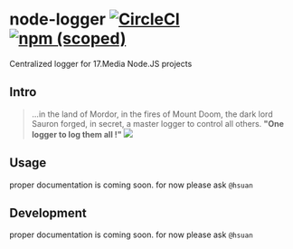 # node-logger [![CircleCI](https://circleci.com/gh/17media/node-logger/tree/master.svg?style=shield)](https://circleci.com/gh/17media/node-logger/tree/master) [![npm (scoped)](https://img.shields.io/npm/v/@17media/node-logger.svg)]()
Centralized logger for 17.Media Node.JS projects

## Intro
> ...in the land of Mordor, in the fires of Mount Doom, the dark lord Sauron forged, in secret, a master logger to control all others.
> **"One logger to log them all !"**
> ![](https://i0.wp.com/media2.slashfilm.com/slashfilm/wp/wp-content/images/lordoftherings-ring-map.jpg)

## Usage
proper documentation is coming soon.
for now please ask `@hsuan`

## Development
proper documentation is coming soon.
for now please ask `@hsuan`
